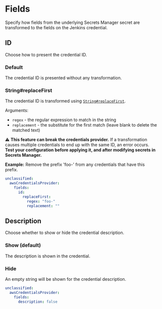 # Fields

Specify how fields from the underlying Secrets Manager secret are transformed to the fields on the Jenkins credential.

## ID

Choose how to present the credential ID.

### Default

The credential ID is presented without any transformation.

### String#replaceFirst

The credential ID is transformed using [`String#replaceFirst`](https://docs.oracle.com/javase/8/docs/api/java/lang/String.html#replaceFirst-java.lang.String-java.lang.String-).

Arguments:

- `regex` - the regular expression to match in the string
- `replacement` - the substitute for the first match (leave blank to delete the matched text)

:warning: **This feature can break the credentials provider.** If a transformation causes multiple credentials to end up with the same ID, an error occurs. **Test your configuration before applying it, and after modifying secrets in Secrets Manager.** 

**Example:** Remove the prefix 'foo-' from any credentials that have this prefix.

```yaml
unclassified:
  awsCredentialsProvider:
    fields:
      id:
        replaceFirst:
          regex: "foo-"
          replacement: ""
``` 

## Description

Choose whether to show or hide the credential description.

### Show (default)

The description is shown in the credential.

### Hide

An empty string will be shown for the credential description.

```yaml
unclassified:
  awsCredentialsProvider:
    fields:
      description: false
```